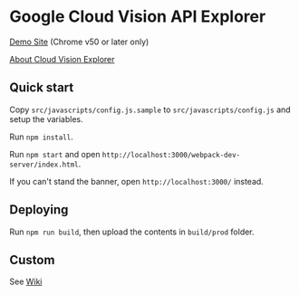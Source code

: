 # Google Cloud Vision API Explorer

[Demo Site](http://vision-explorer.reactive.ai/) (Chrome v50 or later only)

[About Cloud Vision Explorer](https://cloud.google.com/blog/big-data/2016/05/explore-the-galaxy-of-images-with-cloud-vision-api)

## Quick start

Copy `src/javascripts/config.js.sample` to `src/javascripts/config.js` and setup the variables.

Run `npm install`.

Run `npm start` and open `http://localhost:3000/webpack-dev-server/index.html`.

If you can't stand the banner, open `http://localhost:3000/` instead.

## Deploying

Run `npm run build`, then upload the contents in `build/prod` folder.

## Custom

See [Wiki](https://github.com/reactiveai/cloud-vision-explorer/wiki/How-to-build-your-own-galaxy)
